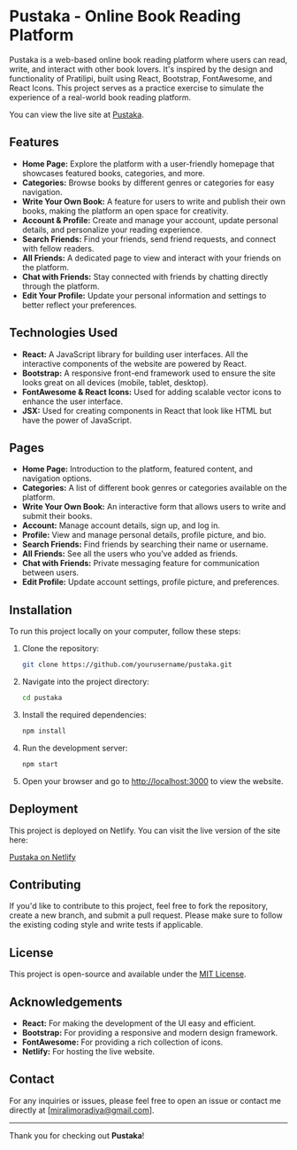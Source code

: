 # Pustaka - Online Book Reading Platform

Pustaka is a web-based online book reading platform where users can read, write, and interact with other book lovers. It's inspired by the design and functionality of Pratilipi, built using React, Bootstrap, FontAwesome, and React Icons. This project serves as a practice exercise to simulate the experience of a real-world book reading platform.

You can view the live site at [Pustaka](https://pustaka-bookreading-miralimoradiya.netlify.app/).

## Features

- **Home Page:** Explore the platform with a user-friendly homepage that showcases featured books, categories, and more.
- **Categories:** Browse books by different genres or categories for easy navigation.
- **Write Your Own Book:** A feature for users to write and publish their own books, making the platform an open space for creativity.
- **Account & Profile:** Create and manage your account, update personal details, and personalize your reading experience.
- **Search Friends:** Find your friends, send friend requests, and connect with fellow readers.
- **All Friends:** A dedicated page to view and interact with your friends on the platform.
- **Chat with Friends:** Stay connected with friends by chatting directly through the platform.
- **Edit Your Profile:** Update your personal information and settings to better reflect your preferences.

## Technologies Used

- **React:** A JavaScript library for building user interfaces. All the interactive components of the website are powered by React.
- **Bootstrap:** A responsive front-end framework used to ensure the site looks great on all devices (mobile, tablet, desktop).
- **FontAwesome & React Icons:** Used for adding scalable vector icons to enhance the user interface.
- **JSX:** Used for creating components in React that look like HTML but have the power of JavaScript.

## Pages

- **Home Page:** Introduction to the platform, featured content, and navigation options.
- **Categories:** A list of different book genres or categories available on the platform.
- **Write Your Own Book:** An interactive form that allows users to write and submit their books.
- **Account:** Manage account details, sign up, and log in.
- **Profile:** View and manage personal details, profile picture, and bio.
- **Search Friends:** Find friends by searching their name or username.
- **All Friends:** See all the users who you’ve added as friends.
- **Chat with Friends:** Private messaging feature for communication between users.
- **Edit Profile:** Update account settings, profile picture, and preferences.

## Installation

To run this project locally on your computer, follow these steps:

1. Clone the repository:

    ```bash
    git clone https://github.com/yourusername/pustaka.git
    ```

2. Navigate into the project directory:

    ```bash
    cd pustaka
    ```

3. Install the required dependencies:

    ```bash
    npm install
    ```

4. Run the development server:

    ```bash
    npm start
    ```

5. Open your browser and go to [http://localhost:3000](http://localhost:3000) to view the website.

## Deployment

This project is deployed on Netlify. You can visit the live version of the site here:

[Pustaka on Netlify](https://pustaka-bookreading-miralimoradiya.netlify.app/)

## Contributing

If you'd like to contribute to this project, feel free to fork the repository, create a new branch, and submit a pull request. Please make sure to follow the existing coding style and write tests if applicable.

## License

This project is open-source and available under the [MIT License](LICENSE).

## Acknowledgements

- **React:** For making the development of the UI easy and efficient.
- **Bootstrap:** For providing a responsive and modern design framework.
- **FontAwesome:** For providing a rich collection of icons.
- **Netlify:** For hosting the live website.

## Contact

For any inquiries or issues, please feel free to open an issue or contact me directly at [miralimoradiya@gmail.com].

---

Thank you for checking out **Pustaka**!

